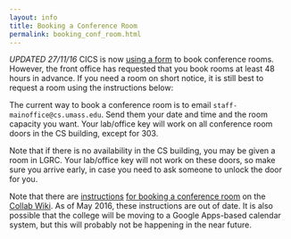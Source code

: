 ```yaml
---
layout: info
title: Booking a Conference Room
permalink: booking_conf_room.html
---
```


*UPDATED 27/11/16* CICS is now [using a form](https://www.cics.umass.edu/reservation) to book conference rooms. However, the front office has requested that you book rooms at least 48 hours in advance. If you need a room on short notice, it is still best to request a room using the instructions below:

<!--break-->

The current way to book a conference room is to email `staff-mainoffice@cs.umass.edu`. Send them your date and time and the room capacity you want. Your lab/office key will work on all conference room doors in the CS building, except for 303.


Note that if there is no availability in the CS building, you may be given a room in LGRC. Your lab/office key will not work on these doors, so make sure you arrive early, in case you need to ask someone to unlock the door for you.

Note that there are [instructions](http://collab.cs.umass.edu/wiki/pages/H5B3052968/Connecting_to_the_Exchange_server_on_an_OS_X_machine.html) [for booking a conference room](http://collab.cs.umass.edu/wiki/pages/d1J296U/Exchange_Sharing_Calendars_and_connecting_to_Shared_Calendars.html) on the [Collab Wiki](http://collab.cs.umass.edu/wiki/projects). As of May 2016, these instructions are out of date. It is also possible that the college will be moving to a Google Apps-based calendar system, but this will probably not be happening in the near future. 
